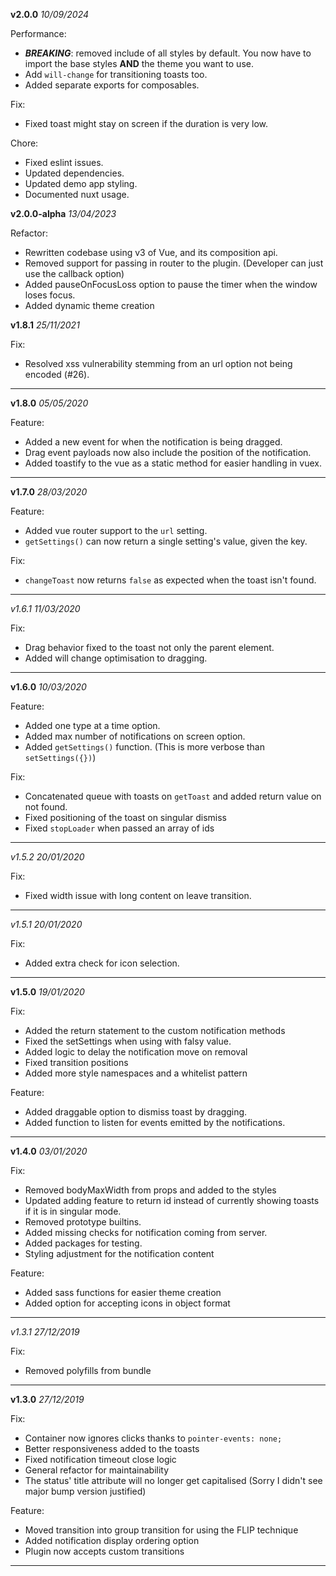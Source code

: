 **v2.0.0** *10/09/2024*

Performance:
- ***BREAKING***: removed include of all styles by default. You now have to import the base styles **AND** the theme you want to use.
- Add `will-change` for transitioning toasts too.
- Added separate exports for composables.

Fix:
- Fixed toast might stay on screen if the duration is very low.

Chore:
- Fixed eslint issues.
- Updated dependencies.
- Updated demo app styling.
- Documented nuxt usage.

**v2.0.0-alpha** *13/04/2023*

Refactor:
- Rewritten codebase using v3 of Vue, and its composition api.
- Removed support for passing in router to the plugin. (Developer can just use the callback option)
- Added pauseOnFocusLoss option to pause the timer when the window loses focus.
- Added dynamic theme creation

**v1.8.1** *25/11/2021*

Fix:
- Resolved xss vulnerability stemming from an url option not being encoded (#26).

***

**v1.8.0** *05/05/2020*

 Feature:
 - Added a new event for when the notification is being dragged.
 - Drag event payloads now also include the position of the notification.
 - Added toastify to the vue as a static method for easier handling in vuex.

***

**v1.7.0** *28/03/2020*

 Feature:
 - Added vue router support to the `url` setting.
 - `getSettings()` can now return a single setting's value, given the key.

 Fix:
 - `changeToast` now returns `false` as expected when the toast isn't found.

***

*v1.6.1* *11/03/2020*

 Fix:
 - Drag behavior fixed to the toast not only the parent element.
 - Added will change optimisation to dragging.

***

**v1.6.0** *10/03/2020*

 Feature:
 - Added one type at a time option.
 - Added max number of notifications on screen option.
 - Added `getSettings()` function. (This is more verbose than `setSettings({})`)

 Fix:
 - Concatenated queue with toasts on `getToast` and added return value on not found.
 - Fixed positioning of the toast on singular dismiss
 - Fixed `stopLoader` when passed an array of ids

***

*v1.5.2* *20/01/2020*

 Fix:
 - Fixed width issue with long content on leave transition.

***

*v1.5.1* *20/01/2020*

 Fix:
 - Added extra check for icon selection.

***

**v1.5.0** *19/01/2020*

 Fix:
 - Added the return statement to the custom notification methods
 - Fixed the setSettings when using with falsy value.
 - Added logic to delay the notification move on removal
 - Fixed transition positions
 - Added more style namespaces and a whitelist pattern

 Feature:
 - Added draggable option to dismiss toast by dragging.
 - Added function to listen for events emitted by the notifications.

***

**v1.4.0** *03/01/2020*

 Fix:
 - Removed bodyMaxWidth from props and added to the styles
 - Updated adding feature to return id instead of currently showing toasts if it is in singular mode.
 - Removed prototype builtins.
 - Added missing checks for notification coming from server.
 - Added packages for testing.
 - Styling adjustment for the notification content

 Feature:
 - Added sass functions for easier theme creation
 - Added option for accepting icons in object format

***

*v1.3.1* *27/12/2019*

 Fix:
 - Removed polyfills from bundle

***

**v1.3.0** *27/12/2019*

 Fix:
 - Container now ignores clicks thanks to `pointer-events: none;`
 - Better responsiveness added to the toasts
 - Fixed notification timeout close logic
 - General refactor for maintainability
 - The status' title attribute will no longer get capitalised (Sorry I didn't see major bump version justified)

 Feature:
 - Moved transition into group transition for using the FLIP technique
 - Added notification display ordering option
 - Plugin now accepts custom transitions

***
